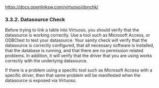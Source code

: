 https://docs.openlinksw.com/virtuoso/dsnchk/
### 3.3.2. Datasource Check

Before trying to link a table into Virtuoso, you should verify that the datasource is working correctly. Use a tool such as Microsoft Access, or ODBCtest to test your datasource. Your sanity check will verify that the datasource is correctly configured, that all necessary software is installed, that the database is running, and that there are no permission related problems. In addition, it will verify that the driver that you are using works correctly with the underlying datasource.

If there is a problem using a specific tool such as Microsoft Access with a specific driver, then that same problem will be manifested when the datasource is exposed via Virtuoso.
